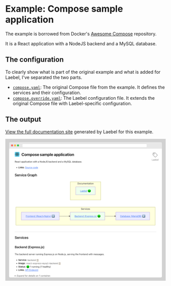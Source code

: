 # Example: Compose sample application

The example is borrowed from Docker's [Awesome Compose](https://github.com/docker/awesome-compose) repository.

It is a React application with a NodeJS backend and a MySQL database.

## The configuration

To clearly show what is part of the original example and what is added for Laebel, I've separated the two parts.
- [`compose.yaml`](./compose.yaml): The original Compose file from the example. It defines the services and their configuration.
- [`compose.override.yaml`](./compose.override.yaml): The Laebel configuration file. It extends the original Compose file with Laebel-specific configuration.

## The output

[View the full documentation site](https://rawcdn.githack.com/henrikje/laebel/c578bc3033d245b475083d455002b41cb63db93c/examples/react-express-mysql/laebel-output.html) generated by Laebel for this example.

<a href="https://rawcdn.githack.com/henrikje/laebel/d8115e113460bad15db31db6cb5e2fcc66fe9c66/examples/react-express-mysql/laebel-output.html" title="Click to see the full generated documentation site."><img src="./laebel-example-screenshot.png" alt="Laebel output screenshot"></a>
